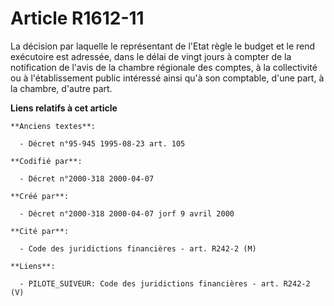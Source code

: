 # Article R1612-11

La décision par laquelle le représentant de l'Etat règle le budget et le rend exécutoire est adressée, dans le délai de vingt
jours à compter de la notification de l'avis de la chambre régionale des comptes, à la collectivité ou à l'établissement
public intéressé ainsi qu'à son comptable, d'une part, à la chambre, d'autre part.

**Liens relatifs à cet article**

	**Anciens textes**:

	  - Décret n°95-945 1995-08-23 art. 105

	**Codifié par**:

	  - Décret n°2000-318 2000-04-07

	**Créé par**:

	  - Décret n°2000-318 2000-04-07 jorf 9 avril 2000

	**Cité par**:

	  - Code des juridictions financières - art. R242-2 (M)

	**Liens**:

	  - PILOTE_SUIVEUR: Code des juridictions financières - art. R242-2 (V)
